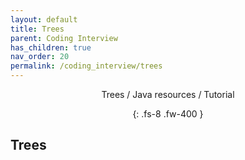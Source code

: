 ```yaml
---
layout: default
title: Trees
parent: Coding Interview
has_children: true
nav_order: 20
permalink: /coding_interview/trees
---
```

<div align="center" markdown="1">
Trees / Java resources / Tutorial

{: .fs-8 .fw-400 }
</div>

## Trees